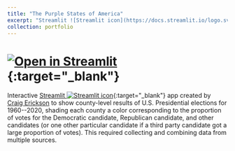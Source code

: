 ```yaml
---
title: "The Purple States of America"
excerpt: "Streamlit ![Streamlit icon](https://docs.streamlit.io/logo.svg) app showing county-level results of U.S. Presidential elections."
collection: portfolio
---
```



# [![Open in Streamlit](https://static.streamlit.io/badges/streamlit_badge_black_white.svg)](https://share.streamlit.io/cerickson30/purple_states_of_america/main){:target="_blank"}

Interactive [Streamlit ![Streamlit icon](https://docs.streamlit.io/logo.svg)](https://streamlit.io/){:target="_blank"} app created by [Craig Erickson](https://cerickson30.github.io) to show county-level results of U.S. Presidential elections for 1960--2020, shading each county a color corresponding to the proportion of votes for the Democratic candidate, Republican candidate, and other candidates (or one other particular candidate if a third party candidate got a large proportion of votes). This required collecting and combining data from multiple sources.
